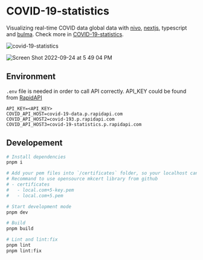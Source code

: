 # COVID-19-statistics

Visualizing real-time COVID data global data with [nivo](https://nivo.rocks/), [nextjs](https://nextjs.org/), typescript and [bulma](https://bulma.io/). Check more in [COVID-19-statistics](//covid-19-statistics.vercel.app/).


![covid-19-statistics](https://user-images.githubusercontent.com/17363908/192123487-dc2a2e94-b3ad-467c-bf10-95c931fd9228.png)

![Screen Shot 2022-09-24 at 5 49 04 PM](https://user-images.githubusercontent.com/17363908/192123646-fed73006-69d9-421b-b798-c792f7feefcb.png)



## Environment

`.env` file is needed in order to call API correctly. API_KEY could be found from [RapidAPI](https://rapidapi.com/hub)
``` env
API_KEY=<API_KEY>
COVID_API_HOST=covid-19-data.p.rapidapi.com
COVID_API_HOST2=covid-193.p.rapidapi.com
COVID_API_HOST3=covid-19-statistics.p.rapidapi.com

```

## Developement
```bash
# Install dependencies
pnpm i

# Add your pem files into `/certificates` folder, so your localhost can be hosted as HTTPS connection. 
# Recommand to use opensource mkcert library from github
# - certificates
#   - local.com+5-key.pem
#   - local.com+5.pem

# Start development mode
pnpm dev

# Build
pnpm build

# Lint and lint:fix
pnpm lint
pnpm lint:fix
```

